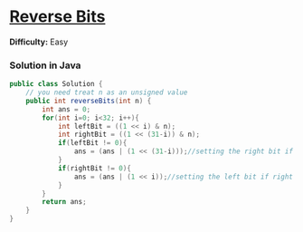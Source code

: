# [Reverse Bits](https://leetcode.com/problems/reverse-bits/)
**Difficulty:** Easy

### Solution in Java
```java
public class Solution {
    // you need treat n as an unsigned value
    public int reverseBits(int n) {
        int ans = 0;
        for(int i=0; i<32; i++){
            int leftBit = ((1 << i) & n);
            int rightBit = ((1 << (31-i)) & n);
            if(leftBit != 0){
                ans = (ans | (1 << (31-i)));//setting the right bit if left bit is 1
            }
            if(rightBit != 0){
                ans = (ans | (1 << i));//setting the left bit if right bit is 1
            }
        }
        return ans;
    }
}
```
